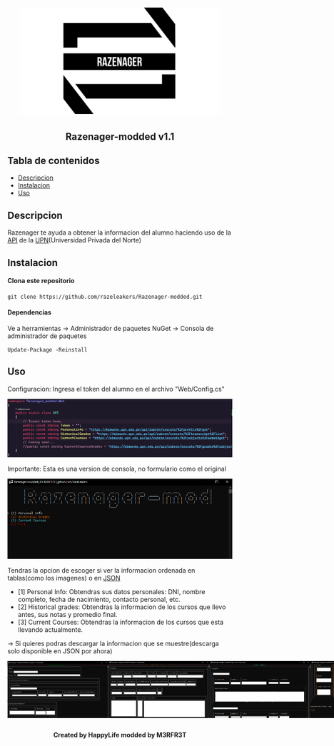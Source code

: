 <h1 align="center"><img src="/images/razenager.png" alt="razenager"></h1>
<h2 align="center">Razenager-modded v1.1</h2>

## Tabla de contenidos

- [Descripcion](#descripcion)
- [Instalacion](#instalacion)
- [Uso](#uso)

## Descripcion

Razenager te ayuda a obtener la informacion del alumno haciendo uso de la <a href="https://aws.amazon.com/es/what-is/api/">API</a> de la <a href="https://www.upn.edu.pe/">UPN</a>(Universidad Privada del Norte)

## Instalacion

#### Clona este repositorio

```
git clone https://github.com/razeleakers/Razenager-modded.git

```

#### Dependencias

Ve a herramientas -> Administrador de paquetes NuGet -> Consola de administrador de paquetes

```
Update-Package -Reinstall

```

## Uso

Configuracion: Ingresa el token del alumno en el archivo "Web/Config.cs"

<img src="/images/token.png" alt="token">

Importante: Esta es una version de consola, no formulario como el original

<img src="/images/menu.png" alt="menu">

Tendras la opcion de escoger si ver la informacion ordenada en tablas(como los imagenes) o en <a href="https://www.json.org/json-es.html">JSON</a>

- [1] Personal Info: Obtendras sus datos personales: DNI, nombre completo, fecha de nacimiento, contacto personal, etc.
- [2] Historical grades: Obtendras la informacion de los cursos que llevo antes, sus notas y promedio final.
- [3] Current Courses: Obtendras la informacion de los cursos que esta llevando actualmente.

-> Si quieres podras descargar la informacion que se muestre(descarga solo disponible en JSON por ahora)

<div style="display:flex;">
  <img src="/images/personalInformation.png" alt="personalInformation" style="width:45%;">
  <img src="/images/historicalGrades.png" alt="historicalGrades" style="width:45%;">
  <img src="/images/currentCourses.png" alt="currentCourses" style="width:45%;">
  <img src="/images/download.png" alt="download" style="width:45%;">
</div>

##

<h4 align="center">Created by HappyLife modded by M3RFR3T</h1>
